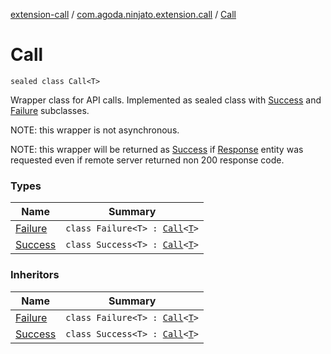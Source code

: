[extension-call](../../index.md) / [com.agoda.ninjato.extension.call](../index.md) / [Call](./index.md)

# Call

`sealed class Call<T>`

Wrapper class for API calls. Implemented as sealed class with [Success](-success/index.md) and [Failure](-failure/index.md) subclasses.

NOTE: this wrapper is not asynchronous.

NOTE: this wrapper will be returned as [Success](-success/index.md) if [Response](#) entity
was requested even if remote server returned non 200 response code.

### Types

| Name | Summary |
|---|---|
| [Failure](-failure/index.md) | `class Failure<T> : `[`Call`](./index.md)`<`[`T`](-failure/index.md#T)`>` |
| [Success](-success/index.md) | `class Success<T> : `[`Call`](./index.md)`<`[`T`](-success/index.md#T)`>` |

### Inheritors

| Name | Summary |
|---|---|
| [Failure](-failure/index.md) | `class Failure<T> : `[`Call`](./index.md)`<`[`T`](-failure/index.md#T)`>` |
| [Success](-success/index.md) | `class Success<T> : `[`Call`](./index.md)`<`[`T`](-success/index.md#T)`>` |
